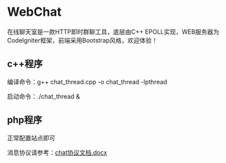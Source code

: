 # WebChat
在线聊天室是一款HTTP即时群聊工具，底层由C++ EPOLL实现，WEB服务器为CodeIgniter框架，前端采用Bootstrap风格，欢迎体验！

## c++程序
编译命令：g++ chat_thread.cpp -o chat_thread -lpthread

启动命令：./chat_thread &

## php程序
正常配置站点即可

消息协议请参考：[chat协议文档.docx](https://www.zybuluo.com/cmd/)
